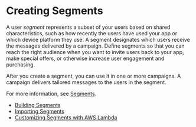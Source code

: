 # Creating Segments<a name="segments"></a>

A user *segment* represents a subset of your users based on shared characteristics, such as how recently the users have used your app or which device platform they use\. A segment designates which users receive the messages delivered by a campaign\. Define segments so that you can reach the right audience when you want to invite users back to your app, make special offers, or otherwise increase user engagement and purchasing\.

After you create a segment, you can use it in one or more campaigns\. A campaign delivers tailored messages to the users in the segment\.

For more information, see [Segments](http://docs.aws.amazon.com/pinpoint/latest/apireference/rest-api-segments.html)\.


+ [Building Segments](segments-dimensional.md)
+ [Importing Segments](segments-importing.md)
+ [Customizing Segments with AWS Lambda](segments-dynamic.md)